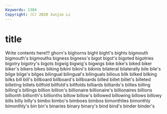 ```yaml
---
Keywords: 1384
Copyright: (C) 2020 Junjie Li
---
```


# title

Write contents here!!!
ghorn's 
bighorns
bight 
bight's 
bights 
bigmouth 
bigmouth's 
bigmouths 
bigness 
bigness's 
bigot 
bigot's
bigoted 
bigotries 
bigotry 
bigotry's 
bigots 
bigwig 
bigwig's 
bigwigs 
bike 
bike's
biked 
biker 
biker's 
bikers 
bikes 
biking 
bikini 
bikini's 
bikinis 
bilateral
bilaterally 
bile 
bile's 
bilge 
bilge's 
bilges 
bilingual 
bilingual's 
bilinguals 
bilious
bilk 
bilked 
bilking 
bilks 
bill 
bill's 
billboard 
billboard's 
billboards 
billed
billet 
billet's 
billeted 
billeting 
billets 
billfold 
billfold's 
billfolds 
billiards 
billiards's
billies 
billing 
billing's 
billings 
billion 
billion's 
billionaire 
billionaire's 
billionaires 
billions
billionth 
billionth's 
billionths 
billow 
billow's 
billowed 
billowing 
billows 
billowy 
bills
billy 
billy's 
bimbo 
bimbo's 
bimboes 
bimbos 
bimonthlies 
bimonthly 
bimonthly's 
bin
bin's 
binaries 
binary 
binary's 
bind 
bind's 
binder 
binder's 
